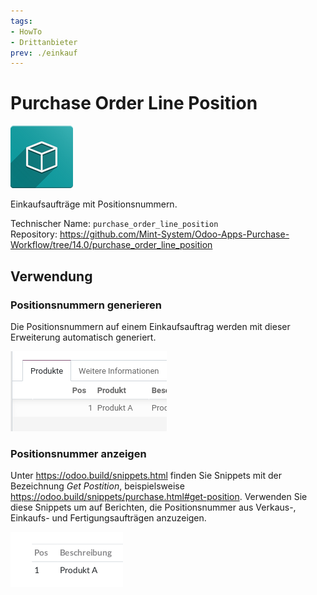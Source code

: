 ```yaml
---
tags:
- HowTo
- Drittanbieter
prev: ./einkauf
---
```

# Purchase Order Line Position
![icon_oms_box](assets/icon_oms_box.png)

Einkaufsaufträge mit Positionsnummern. 

Technischer Name: `purchase_order_line_position`\
Repository: <https://github.com/Mint-System/Odoo-Apps-Purchase-Workflow/tree/14.0/purchase_order_line_position>

## Verwendung

### Positionsnummern generieren

Die Positionsnummern auf einem Einkaufsauftrag werden mit dieser Erweiterung automatisch generiert.

![](assets/Purchase%20Order%20Line%20Position%20Anzeige%20Pos.png)

### Positionsnummer anzeigen

Unter <https://odoo.build/snippets.html> finden Sie Snippets mit der Bezeichnung *Get Postition*, beispielsweise <https://odoo.build/snippets/purchase.html#get-position>. Verwenden Sie diese Snippets um auf Berichten, die Positionsnummer aus Verkaus-, Einkaufs- und Fertigungsaufträgen anzuzeigen.

![](assets/Snippets%20Positionsnummer%20anzeigen.png)